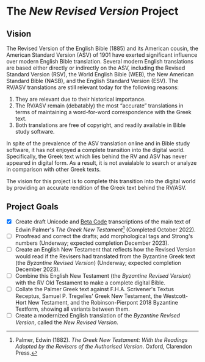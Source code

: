 # The ***New Revised Version*** Project

## Vision

The Revised Version of the English Bible (1885) and its American cousin, the American Standard Version (ASV) of 1901 have exerted significant influence over modern English Bible translation. Several modern English translations are based either directly or indirectly on the ASV, including the Revised Standard Version (RSV), the World English Bible (WEB), the New American Standard Bible (NASB), and the English Standard Version (ESV). The RV/ASV translations are still relevant today for the following reasons:

1. They are relevant due to their historical importance.
2. The RV/ASV remain (debatably) the most “accurate” translations in terms of maintaining a word-for-word correspondence with the Greek text.
3. Both translations are free of copyright, and readily available in Bible study software.

In spite of the prevalence of the ASV translation online and in Bible study software, it has not enjoyed a complete transition into the digital world. Specifically, the Greek text which lies behind the RV and ASV has never appeared in digital form. As a result, it is not avaialable to search or analyze in comparison with other Greek texts.

The vision for this project is to complete this transition into the digital world by providing an accurate rendition of the Greek text behind the RV/ASV.

## Project Goals
- [x] Create draft Unicode and [Beta Code](http://stephanus.tlg.uci.edu/encoding/BCM.pdf) transcriptions of the main text of Edwin Palmer's *The Greek New Testament*[^1] (Completed October 2022).
- [ ] Proofread and correct the drafts; add morphological tags and Strong's numbers (Underway; expected completion December 2023).
- [ ] Create an English New Testament that reflects how the Revised Version would read if the Revisers had translated from the Byzantine Greek text (the *Byzantine Revised Version*) (Underway; expected completion December 2023).
- [ ] Combine this English New Testament (the *Byzantine Revised Version*) with the RV Old Testament to make a complete digital Bible.
- [ ] Collate the Palmer Greek text against F.H.A. Scrivener's Textus Receptus, Samuel P. Tregelles' Greek New Testament, the Westcott-Hort New Testament, and the Robinson-Pierpont 2018 Byzantine Textform, showing all variants between them.
- [ ] Create a modernized English translation of the *Byzantine Revised Version*, called the *New Revised Version*.

[^1]: Palmer, Edwin (1882). *The Greek New Testament: With the Readings Adopted by the Revisers of the Authorised Version*. Oxford, Clarendon Press.
